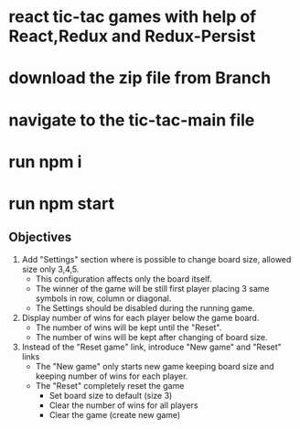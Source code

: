 # react tic-tac games with help of React,Redux and Redux-Persist

# download the zip file from Branch

# navigate to the tic-tac-main file

# run npm i

# run npm start

## Objectives

1. Add "Settings" section where is possible to change board size, allowed size only 3,4,5.
   - This configuration affects only the board itself.
   - The winner of the game will be still first player placing 3 same symbols in row, column or diagonal.
   - The Settings should be disabled during the running game.
2. Display number of wins for each player below the game board.
   - The number of wins will be kept until the "Reset".
   - The number of wins will be kept after changing of board size.
3. Instead of the "Reset game" link, introduce "New game" and "Reset" links
   - The "New game" only starts new game keeping board size and keeping number of wins for each player.
   - The "Reset" completely reset the game
     - Set board size to default (size 3)
     - Clear the number of wins for all players
     - Clear the game (create new game)
